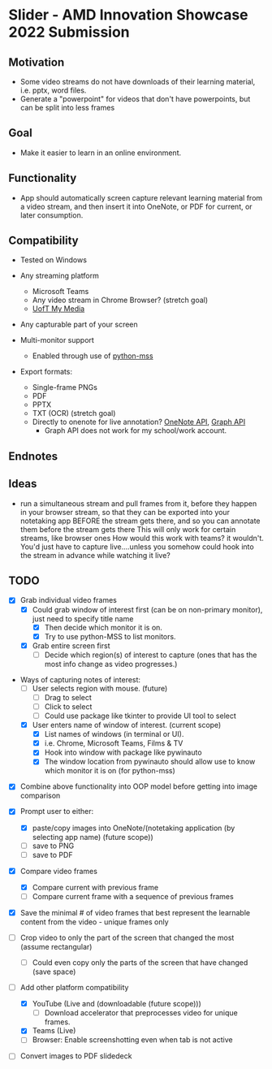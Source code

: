# Slider - AMD Innovation Showcase 2022 Submission

## Motivation
- Some video streams do not have downloads of their learning material, i.e. pptx, word files.
- Generate a "powerpoint" for videos that don't have powerpoints, but can be split into less frames

## Goal
- Make it easier to learn in an online environment.

## Functionality
- App should automatically screen capture relevant learning material from a video stream, and then insert it into OneNote, or PDF for current, or later consumption.

## Compatibility
- Tested on Windows  
- Any streaming platform
  - Microsoft Teams
  - Any video stream in Chrome Browser? (stretch goal)
  - [UofT My Media](https://play.library.utoronto.ca/login)

- Any capturable part of your screen

- Multi-monitor support
  - Enabled through use of [python-mss](https://python-mss.readthedocs.io/examples.html)

- Export formats:
  - Single-frame PNGs
  - PDF
  - PPTX 
  - TXT (OCR) (stretch goal)
  - Directly to onenote for live annotation? [OneNote API](https://developer.microsoft.com/en-us/graph/get-started), [Graph API](https://developer.microsoft.com/en-us/graph/quick-start)
    - Graph API does not work for my school/work account.


## Endnotes


## Ideas

- run a simultaneous stream and pull frames from it, 
before they happen in your browser stream, 
so that they can be exported into your notetaking app BEFORE the stream gets there, 
and so you can annotate them before the stream gets there
This will only work for certain streams, like browser ones
How would this work with teams? it wouldn't. You'd just have to capture live....unless you somehow
could hook into the stream in advance while watching it live?


## TODO

- [x] Grab individual video frames
  - [x] Could grab window of interest first (can be on non-primary monitor), just need to specify title name
    - [x] Then decide which monitor it is on.
    - [x] Try to use python-MSS to list monitors. 
  - [x] Grab entire screen first
    - [ ] Decide which region(s) of interest to capture (ones that has the most info change as video progresses.)

- Ways of capturing notes of interest:
  - [ ] User selects region with mouse. (future)
    - [ ] Drag to select
    - [ ] Click to select
    - [ ] Could use package like tkinter to provide UI tool to select
  
  - [x] User enters name of window of interest. (current scope)
    - [x] List names of windows (in terminal or UI).
    - [x] i.e. Chrome, Microsoft Teams, Films & TV
    - [x] Hook into window with package like pywinauto
    - [x] The window location from pywinauto should allow use to know which monitor it is on (for python-mss)

- [x] Combine above functionality into OOP model before getting into image comparison
  
- [x] Prompt user to either:
  - [x]  paste/copy images into OneNote/(notetaking application (by selecting app name) (future scope))
  - [ ]  save to PNG
  - [ ]  save to PDF

- [x] Compare video frames
    - [x] Compare current with previous frame
    - [ ] Compare current frame with a sequence of previous frames
- [x] Save the minimal # of video frames that best represent the learnable content from the video - unique frames only

- [ ] Crop video to only the part of the screen that changed the most (assume rectangular)
    - [ ] Could even copy only the parts of the screen that have changed (save space)

- [ ] Add other platform compatibility
    - [x] YouTube (Live and (downloadable (future scope)))
        - [ ] Download accelerator that preprocesses video for unique frames.
    - [x] Teams (Live)
    - [ ] Browser: Enable screenshotting even when tab is not active

- [ ] Convert images to PDF slidedeck

